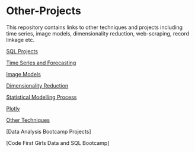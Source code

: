# Other-Projects

This repository contains links to other techniques and projects including time series, image models, dimensionality reduction, web-scraping, record linkage etc.

[SQL Projects](https://github.com/Auckland68/SQLProjects)

[Time Series and Forecasting](https://github.com/Auckland68/TimeSeriesModelling)

[Image Models](https://github.com/Auckland68/Image-Models)

[Dimensionality Reduction](https://github.com/Auckland68/DimensionalityReduction)

[Statistical Modelling Process](https://github.com/Auckland68/StatisticalModellingProcessNotebooks)

[Plotly](https://github.com/Auckland68/PlotlyNotebooks)

[Other Techniques](https://github.com/Auckland68/Other-Techniques)

[Data Analysis Bootcamp Projects]

[Code First Girls Data and SQL Bootcamp]
